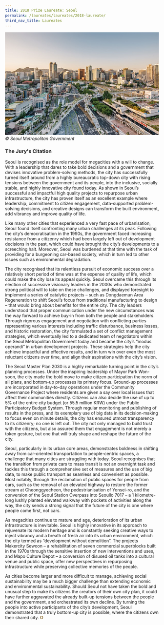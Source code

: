 ```yaml
---
title: 2018 Prize Laureate: Seoul
permalink: /laureates/laureates/2018-laureate/
third_nav_title: Laureates
---
```


![Seoul](/images/laureates/seoul.jpg)
_© Seoul Metropolitan Government_

### The Jury's Citation  
Seoul is recognised as the role model for megacities with a will to change. With a leadership that dares to take bold decisions and a government that devises innovative problem-solving methods, the city has successfully turned itself around from a highly bureaucratic top-down city with rising tensions between the government and its people, into the inclusive, socially stable, and highly innovative city found today. As shown in Seoul’s successful and impactful high quality projects to repurpose urban infrastructure, the city has proven itself as an excellent example where leadership, commitment to citizen engagement, data-supported problem-solving decisions, and creative designs can transform the built environment, add vibrancy and improve quality of life.  
  
Like many other cities that experienced a very fast pace of urbanisation, Seoul found itself confronting many urban challenges at its peak. Following the city’s democratisation in the 1990s, the government faced increasing resistance from a citizenry which had been largely left out of development decisions in the past, which could have brought the city’s developments to a screeching halt. Moreover, Seoul was burdened at that time with the task of providing for a burgeoning car-based society, which in turn led to other issues such as environmental degradation.  
  
The city recognised that its relentless pursuit of economic success over a relatively short period of time was at the expense of quality of life, which could make the city lose its appeal quickly. Seoul overcame this through its election of successive visionary leaders in the 2000s who demonstrated strong political will to take on these challenges, and displayed foresight to implement a series of catalytic projects – such as Dongdaemun Area Regeneration to shift Seoul’s focus from traditional manufacturing to design – that would bring about benefits for the entire city. The city leaders understood that proper communication under the new circumstances was the way forward to achieve buy-in from both the people and stakeholders. Through rigorous engagement and negotiation with conflicting parties representing various interests including traffic disturbance, business losses, and historic restoration, the city formulated a set of conflict management strategies, which eventually led to a dedicated team of negotiators within the Seoul Metropolitan Government today and became the city’s “modus operandi” in urban development projects. These strategies help the city achieve impactful and effective results, and in turn win over even the most reluctant citizens over time, and align their aspirations with the city’s vision.  
  
The Seoul Master Plan 2030 is a highly remarkable turning point in the city’s planning processes. Under the inspiring leadership of Mayor Park Won-soon, the city made the bold move to make citizen participation the norm of all plans, and bottom-up processes its primary focus. Ground-up processes are incorporated in day-to-day operations under the Community Governance Project where residents are given a say over local issues that affect their communities directly. Citizens can also decide the use of up to 5% of the entire city budget (or 55.5 million KRW) under the Public Participatory Budget System. Through regular monitoring and publishing of results in the press, and its exemplary use of big data in its decision-making to focus even on minute details, the city has ensured utmost transparency to its citizenry; no one is left out. The city not only managed to build trust with the citizens, but also assured them that engagement is not merely a token gesture, but one that will truly shape and reshape the future of the city.  
  
Seoul, particularly in its urban core areas, demonstrates boldness in shifting away from car-oriented transportation to people-centric spaces, a challenge that many cities are struggling with today. Seoul recognises that the transition from private cars to mass transit is not an overnight task and tackles this through a comprehensive set of measures and the use of big data, to make public transport as seamless and convenient as possible. Most notably, through the reclamation of public spaces for people from cars, such as the removal of an elevated highway to restore the former stream at Cheonggyecheon, the pedestrianisation of Yonsei-ro, and the conversion of the Seoul Station Overpass into Seoullo 7017 – a 1 kilometre-long lushly planted elevated walkway with pockets of activities along the way, the city sends a strong signal that the future of the city is one where people come first, not cars.  
  
As megacities continue to mature and age, deterioration of its urban infrastructure is inevitable. Seoul is highly innovative in its approach to rejuvenate its modern heritage and is constantly seeking creative ways to inject vibrancy and a breath of fresh air into its urban environment, which the city termed as “development without demolition”. The projects Makercity Sewoon – a rehabilitation of seven commercial superblocks built in the 1970s through the sensitive insertion of new interventions and uses, and Mapo Culture Depot – a conversion of disused oil tanks into a cultural venue and public space, offer new perspectives in repurposing infrastructure while preserving collective memories of the people.  
  
As cities become larger and more difficult to manage, achieving social sustainability may be a much bigger challenge than extending economic and environmental sustainability. Should Seoul not have taken the bold and unusual step to make its citizens the creators of their own city plan, it could have further aggravated the already built-up tensions between the people and the government, and orchestrated its own decline. By turning the people into active participants of the city’s development, Seoul demonstrated that a truly bottom-up city is possible, where the citizens own their shared city. **<font color="#967942">O</font>** 
